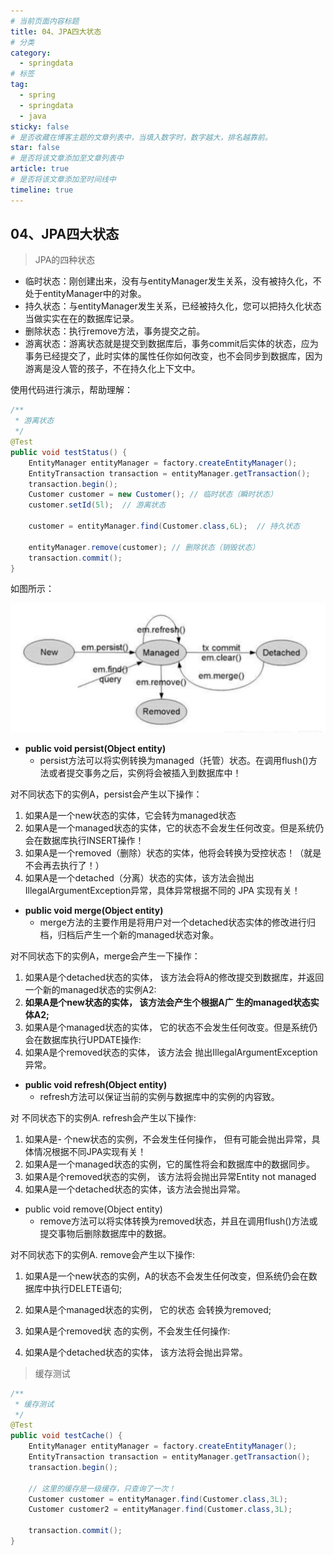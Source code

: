 ```yaml
---
# 当前页面内容标题
title: 04、JPA四大状态
# 分类
category:
  - springdata
# 标签
tag: 
  - spring
  - springdata
  - java
sticky: false
# 是否收藏在博客主题的文章列表中，当填入数字时，数字越大，排名越靠前。
star: false
# 是否将该文章添加至文章列表中
article: true
# 是否将该文章添加至时间线中
timeline: true
---
```


04、JPA四大状态
---

> JPA的四种状态

- 临时状态：刚创建出来，没有与entityManager发生关系，没有被持久化，不处于entityManager中的对象。
- 持久状态：与entityManager发生关系，已经被持久化，您可以把持久化状态当做实实在在的数据库记录。
- 删除状态：执行remove方法，事务提交之前。
- 游离状态：游离状态就是提交到数据库后，事务commit后实体的状态，应为事务已经提交了，此时实体的属性任你如何改变，也不会同步到数据库，因为游离是没人管的孩子，不在持久化上下文中。

使用代码进行演示，帮助理解：

```java
/**
 * 游离状态
 */
@Test
public void testStatus() {
    EntityManager entityManager = factory.createEntityManager();
    EntityTransaction transaction = entityManager.getTransaction();
    transaction.begin();
    Customer customer = new Customer(); // 临时状态（瞬时状态）
    customer.setId(5l);  // 游离状态

    customer = entityManager.find(Customer.class,6L);  // 持久状态

    entityManager.remove(customer); // 删除状态（销毁状态）
    transaction.commit();
}
```

如图所示：

![img](./images/a5db5d1065ea163bfe9dfcca4f291ac6.png)

- **public void persist(Object entity)**
  - persist方法可以将实例转换为managed（托管）状态。在调用flush()方法或者提交事务之后，实例将会被插入到数据库中！

对不同状态下的实例A，persist会产生以下操作：

1. 如果A是一个new状态的实体，它会转为managed状态
2. 如果A是一个managed状态的实体，它的状态不会发生任何改变。但是系统仍会在数据库执行INSERT操作！
3. 如果A是一个removed（删除）状态的实体，他将会转换为受控状态！（就是不会再去执行了！）
4. 如果A是一个detached（分离）状态的实体，该方法会抛出IllegalArgumentException异常，具体异常根据不同的 JPA 实现有关！

- **public void merge(Object entity)**
  - merge方法的主要作用是将用户对一个detached状态实体的修改进行归档，归档后产生一个新的managed状态对象。

对不同状态下的实例A，merge会产生一下操作：

1. 如果A是个detached状态的实体， 该方法会将A的修改提交到数据库，并返回一个新的managed状态的实例A2:
2. **如果A是个new状态的实体， 该方法会产生个根据A广 生的managed状态实体A2;**
3. 如果A是个managed状态的实体， 它的状态不会发生任何改变。但是系统仍会在数据库执行UPDATE操作:
4. 如果A是个removed状态的实体， 该方法会 抛出IllegalArgumentException异常。

- **public void refresh(Object entity)**
  - refresh方法可以保证当前的实例与数据库中的实例的内容致。

对 不同状态下的实例A. refresh会产生以下操作:

1. 如果A是- 个new状态的实例，不会发生任何操作， 但有可能会抛出异常，具体情况根据不同JPA实现有关！
2. 如果A是一个managed状态的实例，它的属性将会和数据库中的数据同步。
3. 如果A是个removed状态的实例， 该方法将会抛出异常Entity not managed
4. 如果A是一个detached状态的实体，该方法会抛出异常。

- public void remove(Object entity)
  - remove方法可以将实体转换为removed状态，并且在调用flush()方法或提交事物后删除数据库中的数据。

对不同状态下的实例A. remove会产生以下操作:

1. 如果A是一个new状态的实例，A的状态不会发生任何改变，但系统仍会在数据库中执行DELETE语句;
2. 如果A是个managed状态的实例， 它的状态 会转换为removed;
3. 如果A是个removed状 态的实例，不会发生任何操作:

4. 如果A是个detached状态的实体， 该方法将会抛出异常。

> 缓存测试

```java
/**
 * 缓存测试
 */
@Test
public void testCache() {
    EntityManager entityManager = factory.createEntityManager();
    EntityTransaction transaction = entityManager.getTransaction();
    transaction.begin();

  	// 这里的缓存是一级缓存，只查询了一次！
    Customer customer = entityManager.find(Customer.class,3L);
    Customer customer2 = entityManager.find(Customer.class,3L);

    transaction.commit();
}
```

